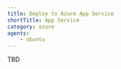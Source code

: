 ```yaml
---
title: Deploy to Azure App Service
shortTitle: App Service
category: azure
agents: 
    - ubuntu
---
```


TBD
